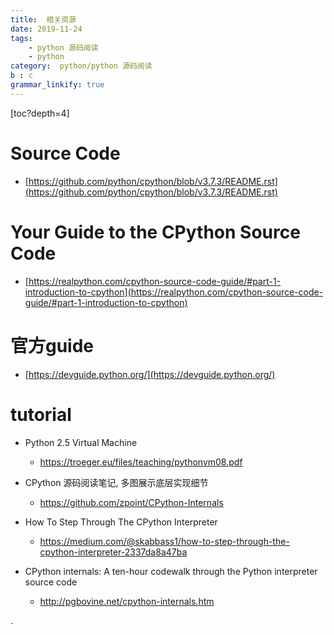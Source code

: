 ```yaml
---
title:  相关资源
date: 2019-11-24
tags:
    - python 源码阅读
    - python
category:  python/python 源码阅读
b : c
grammar_linkify: true
---
```


[toc?depth=4]

# Source Code

- [https://github.com/python/cpython/blob/v3.7.3/README.rst](https://github.com/python/cpython/blob/v3.7.3/README.rst)

# Your Guide to the CPython Source Code

- [https://realpython.com/cpython-source-code-guide/#part-1-introduction-to-cpython](https://realpython.com/cpython-source-code-guide/#part-1-introduction-to-cpython)


# 官方guide
- [https://devguide.python.org/](https://devguide.python.org/)

# tutorial
 
-  Python 2.5 Virtual Machine 
    - https://troeger.eu/files/teaching/pythonvm08.pdf
- CPython 源码阅读笔记, 多图展示底层实现细节
    - https://github.com/zpoint/CPython-Internals
- How To Step Through The CPython Interpreter
    - https://medium.com/@skabbass1/how-to-step-through-the-cpython-interpreter-2337da8a47ba

- CPython internals: A ten-hour codewalk through the Python interpreter source code
    - http://pgbovine.net/cpython-internals.htm
 
 .